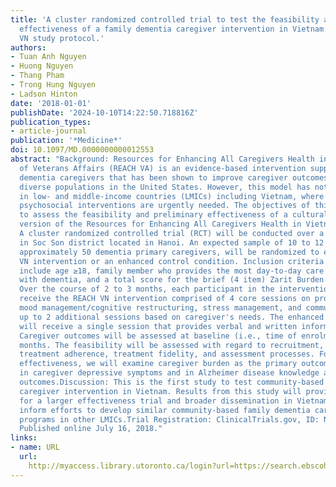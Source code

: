 ```yaml
---
title: 'A cluster randomized controlled trial to test the feasibility and preliminary
  effectiveness of a family dementia caregiver intervention in Vietnam: The REACH
  VN study protocol.'
authors:
- Tuan Anh Nguyen
- Huong Nguyen
- Thang Pham
- Trong Hung Nguyen
- Ladson Hinton
date: '2018-01-01'
publishDate: '2024-10-10T14:22:50.718816Z'
publication_types:
- article-journal
publication: '*Medicine*'
doi: 10.1097/MD.0000000000012553
abstract: "Background: Resources for Enhancing All Caregivers Health in the Department
  of Veterans Affairs (REACH VA) is an evidence-based intervention supporting family
  dementia caregivers that has been shown to improve caregiver outcomes for culturally
  diverse populations in the United States. However, this model has not been tested
  in low- and middle-income countries (LMICs) including Vietnam, where community-based
  psychosocial interventions are urgently needed. The objectives of this study are
  to assess the feasibility and preliminary effectiveness of a culturally adapted
  version of the Resources for Enhancing All Caregivers Health in Vietnam (REACH VN).Methods:
  A cluster randomized controlled trial (RCT) will be conducted over a 6-month period
  in Soc Son district located in Hanoi. An expected sample of 10 to 12 communes, representing
  approximately 50 dementia primary caregivers, will be randomized to either the REACH
  VN intervention or an enhanced control condition. Inclusion criteria for the caregiver
  include age ≥18, family member who provides the most day-to-day care for person
  with dementia, and a total score for the brief (4 item) Zarit Burden Scale of ≥6.
  Over the course of 2 to 3 months, each participant in the intervention group will
  receive the REACH VN intervention comprised of 4 core sessions on problem solving,
  mood management/cognitive restructuring, stress management, and communication, and
  up to 2 additional sessions based on caregiver's needs. The enhanced control group
  will receive a single session that provides verbal and written information on dementia.
  Caregiver outcomes will be assessed at baseline (i.e., time of enrolment) and 3
  months. The feasibility will be assessed with regard to recruitment, retention,
  treatment adherence, treatment fidelity, and assessment processes. For preliminary
  effectiveness, we will examine caregiver burden as the primary outcome and changes
  in caregiver depressive symptoms and in Alzheimer disease knowledge as secondary
  outcomes.Discussion: This is the first study to test community-based family dementia
  caregiver intervention in Vietnam. Results from this study will provide the foundation
  for a larger effectiveness trial and broader dissemination in Vietnam and may help
  inform efforts to develop similar community-based family dementia caregiver support
  programs in other LMICs.Trial Registration: ClinicalTrials.gov, ID: NCT03587974.
  Published online July 16, 2018."
links:
- name: URL
  url: 
    http://myaccess.library.utoronto.ca/login?url=https://search.ebscohost.com/login.aspx?direct=true&db=cin20&AN=132455612&site=ehost-live
---
```

